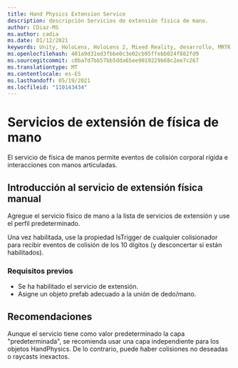 ```yaml
---
title: Hand Physics Extension Service
description: descripción Servicios de extensión física de mano.
author: CDiaz-MS
ms.author: cadia
ms.date: 01/12/2021
keywords: Unity, HoloLens, HoloLens 2, Mixed Reality, desarrollo, MRTK
ms.openlocfilehash: 401a9d31ed3fbbe0c3e02cb95ffebb024f882fd9
ms.sourcegitcommit: c0ba7d7bb57bb5dda65ee9019229b68c2ee7c267
ms.translationtype: MT
ms.contentlocale: es-ES
ms.lasthandoff: 05/19/2021
ms.locfileid: "110143434"
---
```

# <a name="hand-physics-extension-services"></a>Servicios de extensión de física de mano

El servicio de física de manos permite eventos de colisión corporal rígida e interacciones con manos articuladas.

## <a name="getting-started-with-hand-physics-extension-service"></a>Introducción al servicio de extensión física manual

Agregue el servicio físico de mano a la lista de servicios de extensión y use el perfil predeterminado.

Una vez habilitada, use la propiedad IsTrigger de cualquier colisionador para recibir eventos de colisión de los 10 dígitos (y desconcertar si están habilitados).

### <a name="prerequisites"></a>Requisitos previos

- Se ha habilitado el servicio de extensión.
- Asigne un objeto prefab adecuado a la unión de dedo/mano.

## <a name="recommendations"></a>Recomendaciones

Aunque el servicio tiene como valor predeterminado la capa "predeterminada", se recomienda usar una capa independiente para los objetos HandPhysics. De lo contrario, puede haber colisiones no deseadas o raycasts inexactos.
